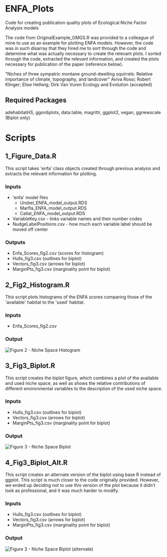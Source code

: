 # ENFA_Plots
Code for creating publication quality plots of Ecological Niche Factor Analysis models

The code from OriginalExample_GMGS.R was provided to a colleague of mine to use as an example for plotting ENFA models. However, the code was in such disarray that they hired me to sort through the code and determine what was actually necessary to create the relevant plots. I sorted through the code, extracted the relevant information, and created the plots necessary for publication of the paper (reference below).

"Niches of three sympatric montane ground-dwelling squirrels: Relative importance of climate, topography, and landcover" Aviva Rossi; Robert Klinger; Elise Hellwig; Dirk Van Vuren
Ecology and Evolution (accepted)

## Required Packages
adehabitatHS, ggordiplots, data.table, magrittr, ggplot2, vegan, ggnewscale (Biplot only)

# Scripts

## 1_Figure_Data.R
This script takes 'enfa' class objects created through previous analysis and extracts the relevant information for plotting. 

### Inputs
  * 'enfa' model files
      * Urobel_ENFA_model_output.RDS
      * Marfla_ENFA_model_output.RDS
      * Callat_ENFA_model_output.RDS
  * VariableKey.csv - links variable names and their number codes
  * NudgeLabelPositions.csv - how much each variable label should be moved off center
  
### Outputs
  * Enfa_Scores_fig2.csv (scores for histogram)
  * Hulls_fig3.csv (outlines for biplot)
  * Vectors_fig3.csv (arrows for biplot)
  * MarginPts_fig3.csv (marginality point for biplot)

## 2_Fig2_Histogram.R
This script plots histograms of the ENFA scores comparing those of the 'available' habitat to the 'used' habitat.

### Inputs
  * Enfa_Scores_fig2.csv

### Output
![Figure 2 - Niche Space Histogram](https://user-images.githubusercontent.com/7917918/226501567-1a17ff4a-a73c-42ea-89dd-d635ccddbd98.png)

## 3_Fig3_Biplot.R
This script creates the biplot figure, which combines a plot of the available and used niche space, as well as shows the relative contributions of different environmental variables to the description of the used niche space.

### Inputs
  * Hulls_fig3.csv (outlines for biplot)
  * Vectors_fig3.csv (arrows for biplot)
  * MarginPts_fig3.csv (marginality point for biplot)

### Output
![Figure 3 - Niche Space Biplot](https://user-images.githubusercontent.com/7917918/226502612-74c3efab-ded4-42ca-b81b-5e335187cd5b.png)

## 4_Fig3_Biplot_Alt.R
This script creates an alternate version of the biplot using base R instead of ggplot. This script is much closer to the code originally provided. However, we ended up deciding not to use this version of the plot because it didn't look as professional, and it was much harder to modify.

### Inputs
  * Hulls_fig3.csv (outlines for biplot)
  * Vectors_fig3.csv (arrows for biplot)
  * MarginPts_fig3.csv (marginality point for biplot)

### Output
![Figure 3 - Niche Space Biplot (alternate)](https://user-images.githubusercontent.com/7917918/226502918-5cb54ab7-bd45-43e4-a5f4-9225803e4aad.png)

